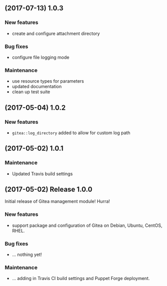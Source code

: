 ## (2017-07-13) 1.0.3

### New features

*   create and configure attachment directory

### Bug fixes

*   configure file logging mode

### Maintenance

*   use resource types for parameters
*   updated documentation
*   clean up test suite

## (2017-05-04) 1.0.2

### New features

*   `gitea::log_directory` added to allow for custom log path

## (2017-05-02) 1.0.1

### Maintenance

*   Updated Travis build settings

## (2017-05-02) Release 1.0.0

Initial release of Gitea management module! Hurra!

### New features

*   support package and configuration of Gitea on Debian, Ubuntu, CentOS,
    RHEL.

### Bug fixes

*   ... nothing yet!

### Maintenance

*   ... adding in Travis CI build settings and Puppet Forge deployment.
